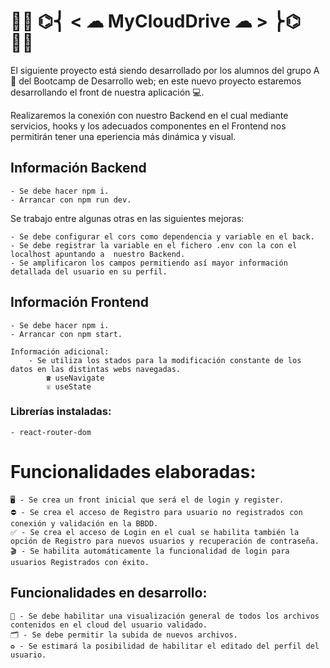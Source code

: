#     👨‍💻 **********************************⌬⎨ < ☁ MyCloudDrive ☁ > ⎬⌬********************************** 👨‍💻


El siguiente proyecto está siendo desarrollado por los alumnos del grupo A 📝 del Bootcamp de Desarrollo web; en este nuevo proyecto estaremos desarrollando el front de nuestra aplicación 💻.

Realizaremos la conexión con nuestro Backend en el cual mediante servicios, hooks y los adecuados componentes en el Frontend nos permitirán tener una eperiencia más dinámica y visual.


## Información Backend

    - Se debe hacer npm i.
    - Arrancar con npm run dev.

Se trabajo entre algunas otras en las siguientes mejoras:

    - Se debe configurar el cors como dependencia y variable en el back.
    - Se debe registrar la variable en el fichero .env con la con el localhost apuntando a  nuestro Backend.
    - Se amplificaron los campos permitiendo así mayor información detallada del usuario en su perfil.


## Información Frontend

    - Se debe hacer npm i.
    - Arrancar con npm start.

    Información adicional:
        - Se utiliza los stados para la modificación constante de los datos en las distintas webs navegadas.
            ☎︎ useNavigate
            ☏ useState


### Librerías instaladas:

    - react-router-dom


# Funcionalidades elaboradas:


    🖥️ - Se crea un front inicial que será el de login y register.
    ⛔️ - Se crea el acceso de Registro para usuario no registrados con conexión y validación en la BBDD.
    ✅ - Se crea el acceso de Login en el cual se habilita también la opción de Registro para nuevos usuarios y recuperación de contraseña.
    🎬 - Se habilita automáticamente la funcionalidad de login para usuarios Registrados con éxito.

## Funcionalidades en desarrollo:

    👀 - Se debe habilitar una visualización general de todos los archivos contenidos en el cloud del usuario validado.
    🗂️ - Se debe permitir la subida de nuevos archivos.
    ♻︎ - Se estimará la posibilidad de habilitar el editado del perfil del usuario.





